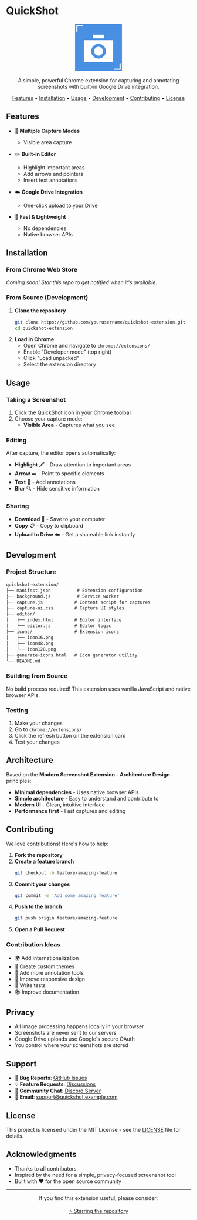 # QuickShot

<p align="center">
  <img src="icons/icon128.png" alt="QuickShot Logo" width="128" height="128">
</p>

<p align="center">
  A simple, powerful Chrome extension for capturing and annotating screenshots with built-in Google Drive integration.
</p>

<p align="center">
  <a href="#features">Features</a> •
  <a href="#installation">Installation</a> •
  <a href="#usage">Usage</a> •
  <a href="#development">Development</a> •
  <a href="#contributing">Contributing</a> •
  <a href="#license">License</a>
</p>

## Features

- 📸 **Multiple Capture Modes**
  - Visible area capture

- ✏️ **Built-in Editor**
  - Highlight important areas
  - Add arrows and pointers
  - Insert text annotations

- ☁️ **Google Drive Integration**
  - One-click upload to your Drive

- 🚀 **Fast & Lightweight**
  - No dependencies
  - Native browser APIs

## Installation

### From Chrome Web Store
*Coming soon! Star this repo to get notified when it's available.*

### From Source (Development)

1. **Clone the repository**
   ```bash
   git clone https://github.com/yourusername/quickshot-extension.git
   cd quickshot-extension
   ```
2. **Load in Chrome**
   - Open Chrome and navigate to `chrome://extensions/`
   - Enable "Developer mode" (top right)
   - Click "Load unpacked"
   - Select the extension directory

## Usage

### Taking a Screenshot

1. Click the QuickShot icon in your Chrome toolbar
2. Choose your capture mode:
   - **Visible Area** - Captures what you see

### Editing

After capture, the editor opens automatically:

- **Highlight** 🖍️ - Draw attention to important areas
- **Arrow** ➡️ - Point to specific elements
- **Text** 📝 - Add annotations
- **Blur** 🔍 - Hide sensitive information

### Sharing

- **Download** 💾 - Save to your computer
- **Copy** 📋 - Copy to clipboard
- **Upload to Drive** ☁️ - Get a shareable link instantly


## Development

### Project Structure

```
quickshot-extension/
├── manifest.json          # Extension configuration
├── background.js          # Service worker
├── capture.js            # Content script for captures
├── capture-ui.css        # Capture UI styles
├── editor/
│   ├── index.html        # Editor interface
│   └── editor.js         # Editor logic
├── icons/                # Extension icons
│   ├── icon16.png
│   ├── icon48.png
│   └── icon128.png
├── generate-icons.html   # Icon generator utility
└── README.md
```

### Building from Source

No build process required! This extension uses vanilla JavaScript and native browser APIs.

### Testing

1. Make your changes
2. Go to `chrome://extensions/`
3. Click the refresh button on the extension card
4. Test your changes

## Architecture

Based on the **Modern Screenshot Extension - Architecture Design** principles:

- **Minimal dependencies** - Uses native browser APIs
- **Simple architecture** - Easy to understand and contribute to
- **Modern UI** - Clean, intuitive interface
- **Performance first** - Fast captures and editing

## Contributing

We love contributions! Here's how to help:

1. **Fork the repository**
2. **Create a feature branch**
   ```bash
   git checkout -b feature/amazing-feature
   ```
3. **Commit your changes**
   ```bash
   git commit -m 'Add some amazing feature'
   ```
4. **Push to the branch**
   ```bash
   git push origin feature/amazing-feature
   ```
5. **Open a Pull Request**

### Contribution Ideas

- 🌍 Add internationalization
- 🎨 Create custom themes
- 🔧 Add more annotation tools
- 📱 Improve responsive design
- 🧪 Write tests
- 📚 Improve documentation

## Privacy

- All image processing happens locally in your browser
- Screenshots are never sent to our servers
- Google Drive uploads use Google's secure OAuth
- You control where your screenshots are stored

## Support

- 🐛 **Bug Reports**: [GitHub Issues](https://github.com/yourusername/quickshot-extension/issues)
- 💡 **Feature Requests**: [Discussions](https://github.com/yourusername/quickshot-extension/discussions)
- 💬 **Community Chat**: [Discord Server](#)
- 📧 **Email**: support@quickshot.example.com

## License

This project is licensed under the MIT License - see the [LICENSE](LICENSE) file for details.

## Acknowledgments

- Thanks to all contributors
- Inspired by the need for a simple, privacy-focused screenshot tool
- Built with ❤️ for the open source community

---

<p align="center">
  If you find this extension useful, please consider:
  <br><br>
  <a href="https://github.com/yourusername/quickshot-extension">⭐ Starring the repository</a>
  <br>
</p>
